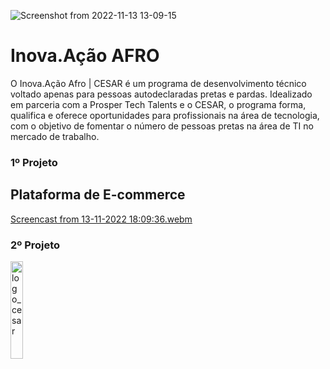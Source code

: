 ![Screenshot from 2022-11-13 13-09-15](https://user-images.githubusercontent.com/5865711/201531959-b1f1b050-561a-40b7-8e54-d43e4af54ea6.png)

# Inova.Ação AFRO
O Inova.Ação Afro | CESAR é um programa de desenvolvimento técnico voltado apenas para pessoas autodeclaradas pretas e pardas. Idealizado em parceria com a Prosper Tech Talents e o CESAR, o programa forma, qualifica e oferece oportunidades para profissionais na área de tecnologia, com o objetivo de fomentar o número de pessoas pretas na área de TI no mercado de trabalho.

### 1º Projeto 
## Plataforma de E-commerce

[Screencast from 13-11-2022 18:09:36.webm](https://user-images.githubusercontent.com/5865711/201545256-1efcc743-97bf-473d-a49e-0bc8683dfe04.webm)


### 2º Projeto 
<img style="align: center; width: 20%;"
  src="https://d335luupugsy2.cloudfront.net/cms/files/68179/1663595152/$f4tob652ia" alt="logo_cesar" title="Imagem Logo do CESAR" width="150"/>
</img>
